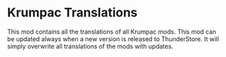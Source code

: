 # Krumpac Translations

This mod contains all the translations of all Krumpac mods. This mod can be updated always when a new version is released to ThunderStore. 
It will simply overwrite all translations of the mods with updates.
